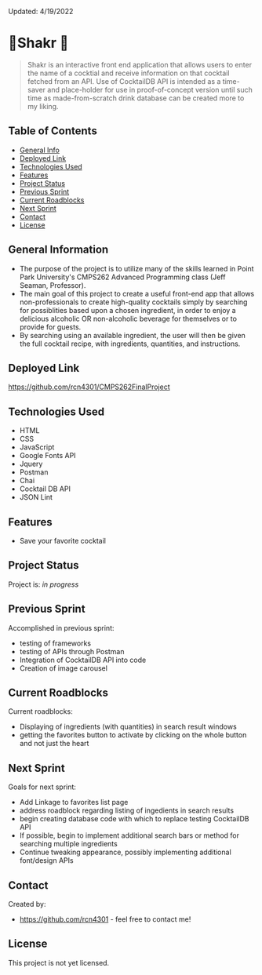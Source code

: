 Updated: 4/19/2022

# 🍹Shakr 🍹
> Shakr is an interactive front end application that allows users to enter the name of a cocktial and receive information on that cocktail fetched from an API. Use of CocktailDB API is intended as a time-saver and place-holder for use in proof-of-concept version until such time as made-from-scratch drink database can be created more to my liking. 

## Table of Contents
* [General Info](#general-information)
* [Deployed Link](#deployed-link)
* [Technologies Used](#technologies-used)
* [Features](#features)
* [Project Status](#project-status)
* [Previous Sprint](#previous-sprint)
* [Current Roadblocks](#current-roadblocks)
* [Next Sprint](#next-sprint)
* [Contact](#contact)
* [License](#license)


## General Information
- The purpose of the project is to utilize many of the skills learned in Point Park University's CMPS262 Advanced Programming class (Jeff Seaman, Professor).
- The main goal of this project to create a useful front-end app that allows non-professionals to create high-quality cocktails simply by searching for possiblities based upon a chosen ingredient, in order to enjoy a delicious alcoholic OR non-alcoholic beverage for themselves or to provide for guests.
- By searching using an available ingredient, the user will then be given the full cocktail recipe, with ingredients, quantities, and instructions.  


## Deployed Link
  
  https://github.com/rcn4301/CMPS262FinalProject


## Technologies Used
- HTML
- CSS
- JavaScript
- Google Fonts API
- Jquery
- Postman
- Chai
- Cocktail DB API
- JSON Lint


## Features 
- Save your favorite cocktail

## Project Status
Project is: _in progress_ 

## Previous Sprint

Accomplished in previous sprint:
- testing of frameworks
- testing of APIs through Postman
- Integration of CocktailDB API into code
- Creation of image carousel

## Current Roadblocks

Current roadblocks: 
- Displaying of ingredients (with quantities) in search result windows
- getting the favorites button to activate by clicking on the whole button and not just the heart

## Next Sprint

Goals for next sprint:
- Add Linkage to favorites list page
- address roadblock regarding listing of ingedients in search results
- begin creating database code with which to replace testing CocktailDB API
- If possible, begin to implement additional search bars or method for searching multiple ingredients
- Continue tweaking appearance, possibly implementing additional font/design APIs

## Contact
Created by:
- https://github.com/rcn4301 - feel free to contact me!

## License 
This project is not yet licensed.
